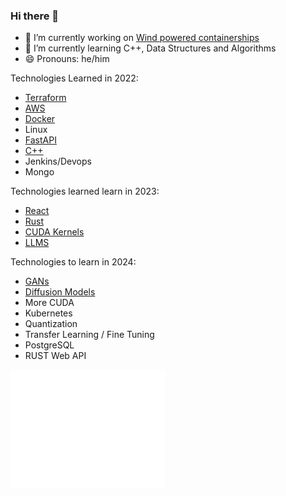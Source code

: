 ### Hi there 👋

- 🔭 I’m currently working on [Wind powered containerships](https://www.bartechnologies.uk/project/windwings/)
- 🌱 I’m currently learning C++, Data Structures and Algorithms
- 😄 Pronouns: he/him

Technologies Learned in 2022:
- [Terraform](https://github.com/mcleantom/fastapi-terraform)
- [AWS](https://github.com/mcleantom/fastapi-terraform)
- [Docker](https://github.com/mcleantom/fastapi-lambda-docker)
- Linux
- [FastAPI](https://github.com/mcleantom/FastAPI_AWS_Cognito)
- [C++](https://github.com/mcleantom/RGInterp)
- Jenkins/Devops
- Mongo

Technologies learned learn in 2023:
- [React](https://github.com/mcleantom/mcleantom.github.io)
- [Rust](https://github.com/mcleantom/RUST)
- [CUDA Kernels](https://github.com/mcleantom/LearnCUDA)
- [LLMS](https://github.com/mcleantom/MessengerToGPT)

Technologies to learn in 2024:
- [GANs](https://github.com/mcleantom/MNIST-GAN)
- [Diffusion Models](https://github.com/mcleantom/MNIST-Diffusion)
- More CUDA
- Kubernetes
- Quantization
- Transfer Learning / Fine Tuning
- PostgreSQL
- RUST Web API

<a href="https://github.com/mcleantom">
  <img align="center" width="49%" src="/github-metrics.svg" />
</a>
